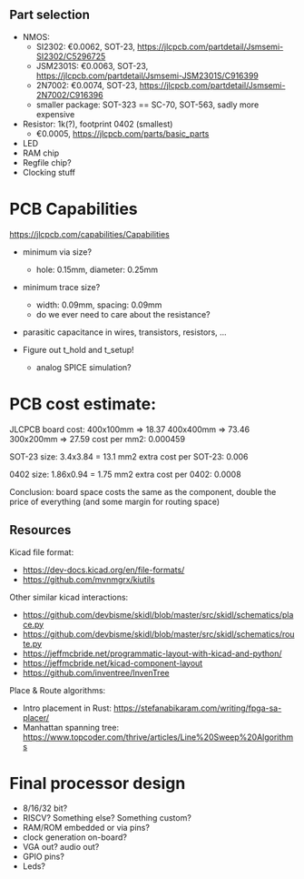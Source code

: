 ## Part selection

* NMOS:
    * SI2302: €0.0062, SOT-23, https://jlcpcb.com/partdetail/Jsmsemi-SI2302/C5296725
    * JSM2301S: €0.0063, SOT-23, https://jlcpcb.com/partdetail/Jsmsemi-JSM2301S/C916399
    * 2N7002: €0.0074, SOT-23, https://jlcpcb.com/partdetail/Jsmsemi-2N7002/C916396
    * smaller package: SOT-323 == SC-70, SOT-563, sadly more expensive
* Resistor: 1k(?), footprint 0402 (smallest)
    * €0.0005, https://jlcpcb.com/parts/basic_parts
* LED
* RAM chip
* Regfile chip?
* Clocking stuff

# PCB Capabilities

https://jlcpcb.com/capabilities/Capabilities
* minimum via size?
  * hole: 0.15mm, diameter: 0.25mm
* minimum trace size?
  * width: 0.09mm, spacing: 0.09mm
  * do we ever need to care about the resistance?
* parasitic capacitance in wires, transistors, resistors, ...
  
* Figure out t_hold and t_setup!
  * analog SPICE simulation?

# PCB cost estimate:

JLCPCB board cost:
400x100mm => 18.37
400x400mm => 73.46
300x200mm => 27.59
cost per mm2: 0.000459

SOT-23 size: 3.4x3.84 = 13.1 mm2
extra cost per SOT-23: 0.006

0402 size: 1.86x0.94 = 1.75 mm2
extra cost per 0402: 0.0008

Conclusion: board space costs the same as the component, double the price of everything (and some margin for routing space)

## Resources

Kicad file format:

* https://dev-docs.kicad.org/en/file-formats/
* https://github.com/mvnmgrx/kiutils

Other similar kicad interactions:

* https://github.com/devbisme/skidl/blob/master/src/skidl/schematics/place.py
* https://github.com/devbisme/skidl/blob/master/src/skidl/schematics/route.py
* https://jeffmcbride.net/programmatic-layout-with-kicad-and-python/
* https://jeffmcbride.net/kicad-component-layout
* https://github.com/inventree/InvenTree


Place & Route algorithms:

* Intro placement in Rust: https://stefanabikaram.com/writing/fpga-sa-placer/
* Manhattan spanning tree: https://www.topcoder.com/thrive/articles/Line%20Sweep%20Algorithms

# Final processor design

* 8/16/32 bit?
* RISCV? Something else? Something custom?
* RAM/ROM embedded or via pins?
* clock generation on-board?
* VGA out? audio out?
* GPIO pins?
* Leds?

